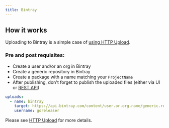 ```yaml
---
title: Bintray
---
```


## How it works

Uploading to Bintray is a simple case of [using HTTP Upload](https://goreleaser.com/customization/upload/).

### Pre and post requisites:
* Create a user and/or an org in Bintray
* Create a generic repository in Bintray
* Create a package with a name matching your `ProjectName`
* After publishing, don't forget to publish the uploaded files (either via UI or [REST API](https://bintray.com/docs/api/#_publish_discard_uploaded_content))

```yaml
uploads:
  - name: bintray
    target: https://api.bintray.com/content/user.or.org.name/generic.repo.name/{{ .ProjectName }}/{{ .Version }}/
    username: goreleaser
```

Please see [HTTP Upload](https://goreleaser.com/customization/upload/) for more details.
